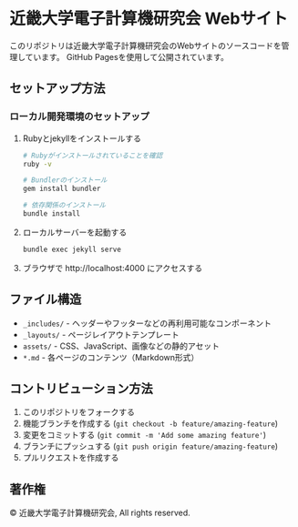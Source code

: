 # 近畿大学電子計算機研究会 Webサイト

このリポジトリは近畿大学電子計算機研究会のWebサイトのソースコードを管理しています。
GitHub Pagesを使用して公開されています。

## セットアップ方法

### ローカル開発環境のセットアップ

1. Rubyとjekyllをインストールする
   ```bash
   # Rubyがインストールされていることを確認
   ruby -v
   
   # Bundlerのインストール
   gem install bundler
   
   # 依存関係のインストール
   bundle install
   ```

2. ローカルサーバーを起動する
   ```bash
   bundle exec jekyll serve
   ```

3. ブラウザで http://localhost:4000 にアクセスする

## ファイル構造

- `_includes/` - ヘッダーやフッターなどの再利用可能なコンポーネント
- `_layouts/` - ページレイアウトテンプレート
- `assets/` - CSS、JavaScript、画像などの静的アセット
- `*.md` - 各ページのコンテンツ（Markdown形式）

## コントリビューション方法

1. このリポジトリをフォークする
2. 機能ブランチを作成する (`git checkout -b feature/amazing-feature`)
3. 変更をコミットする (`git commit -m 'Add some amazing feature'`)
4. ブランチにプッシュする (`git push origin feature/amazing-feature`)
5. プルリクエストを作成する

## 著作権

© 近畿大学電子計算機研究会, All rights reserved.